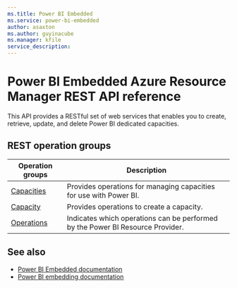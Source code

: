```yaml
---
ms.title: Power BI Embedded
ms.service: power-bi-embedded
author: asaxton
ms.author: guyinacube
ms.manager: kfile
service_description:
---
```

# Power BI Embedded Azure Resource Manager REST API reference

This API provides a RESTful set of web services that enables you to create, retrieve, update, and delete Power BI dedicated capacities.

## REST operation groups

| Operation groups                                                                  | Description                                                                       |
|-----------------------------------------------------------------------------------|-----------------------------------------------------------------------------------|
| [Capacities](~/docs-ref-autogen/power-bi-embedded/Capacities.json) | Provides operations for managing capacities for use with Power BI. |
| [Capacity](~/docs-ref-autogen/power-bi-embedded/Capacity.json) | Provides operations to create a capacity. |
| [Operations](~/docs-ref-autogen/power-bi-embedded/Operations.json) | Indicates which operations can be performed by the Power BI Resource Provider. |

## See also

* [Power BI Embedded documentation](https://docs.microsoft.com/azure/power-bi-embedded/)
* [Power BI embedding documentation](https://powerbi.microsoft.com/documentation/powerbi-developer-embedding-content/)
